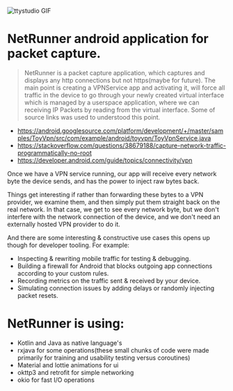 ![ttystudio GIF](https://media.giphy.com/media/ftAyb0CG1FNAIZt4SO/giphy.gif) 

 # NetRunner android application for packet capture.
  > NetRunner is a packet capture application, which captures and displays any http connections but not https(maybe for future). The main point is creating a VPNService app and activating it, will force all traffic in the device to go through your newly created virtual interface which is managed by a userspace application, where we can receiving IP Packets by reading from the virtual interface. Some of source links was used to understood this point.
  
 - https://android.googlesource.com/platform/development/+/master/samples/ToyVpn/src/com/example/android/toyvpn/ToyVpnService.java
 - https://stackoverflow.com/questions/38679188/capture-network-traffic-programmatically-no-root
 - https://developer.android.com/guide/topics/connectivity/vpn

Once we have a VPN service running, our app will receive every network byte the device sends, and has the power to inject raw bytes back.

Things get interesting if rather than forwarding these bytes to a VPN provider, we examine them, and then simply put them straight back on the real network. In that case, we get to see every network byte, but we don't interfere with the network connection of the device, and we don't need an externally hosted VPN provider to do it.

And there are some interesting & constructive use cases this opens up though for developer tooling. For example:
 * Inspecting & rewriting mobile traffic for testing & debugging.
 * Building a firewall for Android that blocks outgoing app connections according to your custom rules.
 * Recording metrics on the traffic sent & received by your device.
 * Simulating connection issues by adding delays or randomly injecting packet resets.
 
# NetRunner is using:
 - Kotlin and Java as native language's
 - rxjava for some operations(these small chunks of code were made primarily for training and usability testing versus coroutines)
 - Material and lottie animations for ui
 - okttp3 and retrofit for simple networking
 - okio for fast I/O operations
  

